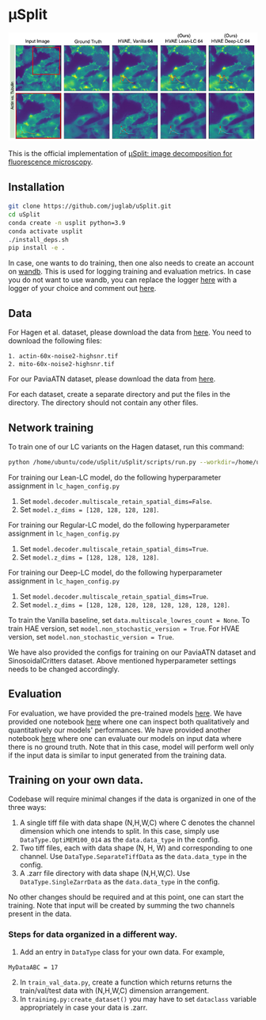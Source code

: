# μSplit
<img src="./images/SplittedImgs_small.png" width="700px"></img>

This is the official implementation of [μSplit: image decomposition for fluorescence microscopy](https://arxiv.org/abs/2211.12872).

## Installation
```bash
git clone https://github.com/juglab/uSplit.git
cd uSplit
conda create -n usplit python=3.9
conda activate usplit
./install_deps.sh
pip install -e .
```
In case, one wants to do training, then one also needs to create an account on [wandb](https://docs.wandb.ai/quickstart). This is used for logging training and evaluation metrics. In case you do not want to use wandb, you can replace the logger [here](usplit/training.py#L406) with a logger of your choice and comment out [here](usplit/training.py#L349).

## Data
For Hagen et al. dataset, please download the data from [here](http://gigadb.org/dataset/100888). You need to download the following files:
```
1. actin-60x-noise2-highsnr.tif
2. mito-60x-noise2-highsnr.tif
```
For our PaviaATN dataset, please download the data from [here](https://zenodo.org/record/8235843). 
<!-- For our Synthetic dataset SinosoidalCritters, please download the data from [here](https://zenodo.org/record/1203745#.YKZ2ZegzZPY). -->

For each dataset, create a separate directory and put the files in the directory. The directory should not contain any other files.

## Network training
To train one of our LC variants on the Hagen dataset, run this command:
```bash
python /home/ubuntu/code/uSplit/uSplit/scripts/run.py --workdir=/home/ubuntu/training/uSplit/ -mode=train --datadir=/home/ubuntu/data/ventura_gigascience/ --config=/home/ubuntu/code/uSplit/usplit/configs/lc_hagen_config.py
```

For training our Lean-LC model, do the following hyperparameter assignment in `lc_hagen_config.py`
1. Set `model.decoder.multiscale_retain_spatial_dims=False`. 
2. Set `model.z_dims = [128, 128, 128, 128]`.

For training our Regular-LC model, do the following hyperparameter assignment in `lc_hagen_config.py`
1. Set `model.decoder.multiscale_retain_spatial_dims=True`.
2. Set `model.z_dims = [128, 128, 128, 128]`.

For training our Deep-LC model, do the following hyperparameter assignment in `lc_hagen_config.py`
1. Set `model.decoder.multiscale_retain_spatial_dims=True`.
2. Set `model.z_dims = [128, 128, 128, 128, 128, 128, 128, 128]`. 

To train the Vanilla baseline, set `data.multiscale_lowres_count = None`. To train HAE version, set `model.non_stochastic_version = True`. For HVAE version, set `model.non_stochastic_version = True`.

We have also provided the configs for training on our PaviaATN dataset and SinosoidalCritters dataset. Above mentioned hyperparameter settings needs to be changed accordingly.

## Evaluation
For evaluation, we have provided the pre-trained models [here](https://zenodo.org/record/8324707). We have provided one notebook [here](examples/Evaluate.ipynb) where one can inspect both qualitatively and quantitatively our models' performances. We have provided another notebook [here](examples/EvaluateOnTestImages.ipynb) where one can evaluate our models on input data where there is no ground truth. Note that in this case, model will perform well only if the input data is similar to input generated from the training data.

## Training on your own data. 
Codebase will require minimal changes if the data is organized in one of the three ways:
1. A single tiff file with data shape (N,H,W,C) where C denotes the channel dimension which one intends to split. In this case, simply use `DataType.OptiMEM100_014` as the `data.data_type` in the config. 
2. Two tiff files, each with data shape (N, H, W) and corresponding to one channel. Use `DataType.SeparateTiffData` as the `data.data_type` in the config.
3. A .zarr file directory with data shape (N,H,W,C). Use `DataType.SingleZarrData` as the `data.data_type` in the config.

No other changes should be required and at this point, one can start the training. Note that input will be created by summing the two channels present in the data.

### Steps for data organized in a different way.
1. Add an entry in `DataType` class for your own data. For example,
```
MyDataABC = 17
```
2. In `train_val_data.py`, create a function which returns returns the train/val/test data with (N,H,W,C) dimension arrangement.
3. In `training.py:create_dataset()` you may have to set `dataclass` variable appropriately in case your data is .zarr. 
